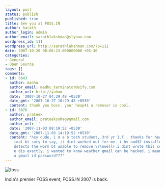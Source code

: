 ```yaml
---
layout: post
status: publish
published: true
title: See you at FOSS.IN
author: Sarath
author_login: admin
author_email: sarathlakshman@slynux.com
wordpress_id: 111
wordpress_url: http://sarathlakshman.com/?p=111
date: 2007-10-20 00:06:23.000000000 +05:30
categories:
- General
- Open Source
tags: []
comments:
- id: 5643
  author: madhu
  author_email: madhu_terminator@sify.com
  author_url: http://yahoo
  date: '2007-10-27 04:29:48 +0530'
  date_gmt: '2007-10-27 10:29:48 +0530'
  content: thank you boss. your heap41 a remover is cool.
- id: 5676
  author: prateek
  author_email: prateeksuhag@gmail.com
  author_url: ''
  date: '2007-11-03 08:19:52 +0530'
  date_gmt: '2007-11-03 14:19:52 +0530'
  content: "hey dude, i m a b.tech student, 3rd yr I.T.. thanks for heap41a worm removal
    tool bt sory to say, it dint worked out for me. i hv nod32 installed and it still
    detects the worm bt unable to remove.\r\nwell!,i dint wrote this comment to tell
    u dis exactly. i wanted to know weather gmail can be hacked. i mean can we break
    a gmail id password???"
---
```

<img src="http://foss.in/2007/content/images/0/09/Halfbanner1.jpg" alt="foss" />

India's premier FOSS event, FOSS.IN 2007 is back.  
